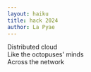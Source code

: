 ```yaml
---
layout: haiku
title: hack 2024
author: La Pyae
---
```


Distributed cloud <br>
Like the octopuses' minds <br>
Across the network <br>